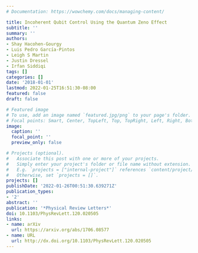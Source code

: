 ```yaml
---
# Documentation: https://wowchemy.com/docs/managing-content/

title: Incoherent Qubit Control Using the Quantum Zeno Effect
subtitle: ''
summary: ''
authors:
- Shay Hacohen-Gourgy
- Luis Pedro Garcı́a-Pintos
- Leigh S Martin
- Justin Dressel
- Irfan Siddiqi
tags: []
categories: []
date: '2018-01-01'
lastmod: 2022-01-25T16:51:30-08:00
featured: false
draft: false

# Featured image
# To use, add an image named `featured.jpg/png` to your page's folder.
# Focal points: Smart, Center, TopLeft, Top, TopRight, Left, Right, BottomLeft, Bottom, BottomRight.
image:
  caption: ''
  focal_point: ''
  preview_only: false

# Projects (optional).
#   Associate this post with one or more of your projects.
#   Simply enter your project's folder or file name without extension.
#   E.g. `projects = ["internal-project"]` references `content/project/deep-learning/index.md`.
#   Otherwise, set `projects = []`.
projects: []
publishDate: '2022-01-26T00:51:30.639271Z'
publication_types:
- '2'
abstract: ''
publication: '*Physical Review Letters*'
doi: 10.1103/PhysRevLett.120.020505
links:
- name: arXiv
  url: https://arxiv.org/abs/1706.08577
- name: URL
  url: http://dx.doi.org/10.1103/PhysRevLett.120.020505
---
```

